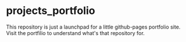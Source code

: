 # projects_portfolio
This repository is just a launchpad for a little github-pages portfolio site. Visit the portfilio to understand what's that repository for.
